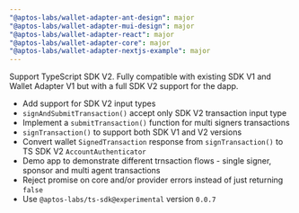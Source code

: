```yaml
---
"@aptos-labs/wallet-adapter-ant-design": major
"@aptos-labs/wallet-adapter-mui-design": major
"@aptos-labs/wallet-adapter-react": major
"@aptos-labs/wallet-adapter-core": major
"@aptos-labs/wallet-adapter-nextjs-example": major
---
```


Support TypeScript SDK V2. Fully compatible with existing SDK V1 and Wallet Adapter V1
but with a full SDK V2 support for the dapp.

- Add support for SDK V2 input types
- `signAndSubmitTransaction()` accept only SDK V2 transaction input type
- Implement a `submitTransaction()` function for multi signers transactions
- `signTransaction()` to support both SDK V1 and V2 versions
- Convert wallet `SignedTransaction` response from `signTransaction()` to TS SDK V2 `AccountAuthenticator`
- Demo app to demonstrate different trnsaction flows - single signer, sponsor and multi agent transactions
- Reject promise on core and/or provider errors instead of just returning `false`
- Use `@aptos-labs/ts-sdk@experimental` version `0.0.7`

